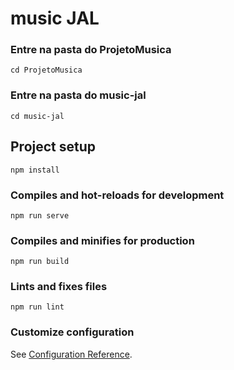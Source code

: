 
# music JAL

### Entre na pasta do ProjetoMusica

```
cd ProjetoMusica
```

### Entre na pasta do music-jal

```
cd music-jal
```

## Project setup

```
npm install
```

### Compiles and hot-reloads for development

```
npm run serve
```

### Compiles and minifies for production

```
npm run build
```

### Lints and fixes files

```
npm run lint
```

### Customize configuration

See [Configuration Reference](https://cli.vuejs.org/config/).

